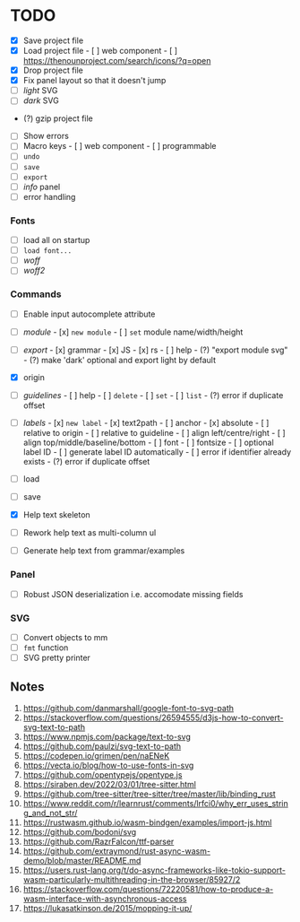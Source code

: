 # TODO

- [x] Save project file
- [x] Load project file
      - [ ] web component
      - [ ] https://thenounproject.com/search/icons/?q=open
- [x] Drop project file
- [x] Fix panel layout so that it doesn't jump
- [ ] _light_ SVG
- [ ] _dark_ SVG
- (?) gzip project file
- [ ] Show errors
- [ ] Macro keys
      - [ ] web component
      - [ ] programmable
- [ ] `undo`
- [ ] `save`
- [ ] `export`
- [ ] _info_ panel
- [ ] error handling

### Fonts 
- [ ] load all on startup
- [ ] `load font...`
- [ ] _woff_
- [ ] _woff2_

### Commands
- [ ] Enable input autocomplete attribute

- [ ] _module_
      - [x] `new module`
      - [ ] `set` module name/width/height

- [ ] _export_
      - [x] grammar
      - [x] JS
      - [x] rs
      - [ ] help
      - (?) "export module svg"
      - (?) make 'dark' optional and export light by default

- [x] origin

- [ ] _guidelines_
      - [ ] help
      - [ ] `delete`
      - [ ] `set`
      - [ ] `list`
      - (?) error if duplicate offset

- [ ] _labels_
      - [x] `new label`
      - [x] text2path
      - [ ] anchor
            - [x] absolute
            - [ ] relative to origin
            - [ ] relative to guideline
      - [ ] align left/centre/right
      - [ ] align top/middle/baseline/bottom
      - [ ] font
      - [ ] fontsize
      - [ ] optional label ID
      - [ ] generate label ID automatically
      - [ ] error if identifier already exists
      - (?) error if duplicate offset

- [ ] load
- [ ] save


- [x] Help text skeleton
- [ ] Rework help text as multi-column ul
- [ ] Generate help text from grammar/examples

### Panel
- [ ] Robust JSON deserialization i.e. accomodate missing fields

### SVG
- [ ] Convert objects to mm
- [ ] `fmt` function 
- [ ] SVG pretty printer

## Notes

1.  https://github.com/danmarshall/google-font-to-svg-path
2.  https://stackoverflow.com/questions/26594555/d3js-how-to-convert-svg-text-to-path
3.  https://www.npmjs.com/package/text-to-svg
4.  https://github.com/paulzi/svg-text-to-path
5.  https://codepen.io/grimen/pen/naENeK
6.  https://vecta.io/blog/how-to-use-fonts-in-svg
7.  https://github.com/opentypejs/opentype.js
8.  https://siraben.dev/2022/03/01/tree-sitter.html
9.  https://github.com/tree-sitter/tree-sitter/tree/master/lib/binding_rust
10. https://www.reddit.com/r/learnrust/comments/lrfci0/why_err_uses_string_and_not_str/
11. https://rustwasm.github.io/wasm-bindgen/examples/import-js.html
12. https://github.com/bodoni/svg
13. https://github.com/RazrFalcon/ttf-parser
14. https://github.com/extraymond/rust-async-wasm-demo/blob/master/README.md
15. https://users.rust-lang.org/t/do-async-frameworks-like-tokio-support-wasm-particularly-multithreading-in-the-browser/85927/2
16. https://stackoverflow.com/questions/72220581/how-to-produce-a-wasm-interface-with-asynchronous-access
17. https://lukasatkinson.de/2015/mopping-it-up/

